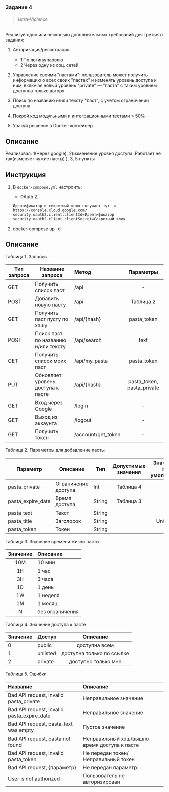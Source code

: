 ### Задание 4

> ###### Ultra-Violence

Реализуй одно или несколько дополнительных требований для третьего задания:
1. Авторизация/регистрация
    + 1 По логину/паролю
    + 2 Через одну из соц. сетей

2. Управление своими "пастами": пользователь может получить информацию о всех своих "пастах" и изменять уровень доступа к ним, включая новый уровень "private" — "паста" с таким уровнем доступна только автору

3. Поиск по названию и/или тексту "паст", с учётом ограничений доступа

4. Покрой код модульными и интеграционными тестами > 50%

5. Упакуй решение в Docker-контейнер

## Описание

Реализовал: 1(Через google), 2(изменение уровня доступа. Работает не так(изменяет чужие пасты) ), 3, 5 пункты

## Инструкция

1. В `docker-compose.yml` настроить:
    + OAuth 2.
    ```
    Идентификатор и секретный ключ получает тут -> https://console.cloud.google.com/
    security.oauth2.client.clientId=Идентификатор
    security.oauth2.client.clientSecret=Секретный ключ
    ```

2. docker-compose up -d

## Описание

Таблица 1. Запросы

| Тип запроса   | Название запроса                      | Метод                     | Параметры                     |
| ------------- | ------------------------------------- | :------------------------ | :-----------:                 |     
|   GET         | Получить список паст                  | /api                      |      -                        |
|   POST        | Добавить новую пасту                  | /api                      |  Таблица 2                    |
|   GET         | Получить паст пусту по хэшу           | /api/{hash}               | pasta_token                   |
|   POST        | Поиск паст по названию и/или тексту   | /api/search               |    text                       |
|   GET         | Получить список моих паст             | /api/my_pasta             | pasta_token                   |
|   PUT         | Обновляет уровень доступа к пасте     | /api/{hash}               | pasta_token, pasta_private    |
|   GET         | Вход через Google                     | /login                    |     -                         |
|   GET         | Выход из аккаунта                     | /logout                   |     -                         |
|   GET         | Получить токен                        | /account/get_token        |     -                         |


Таблица 2. Параметры для добавление пасты

| Параметр          | Описание              | Тип       | Допустимые значения   | Значения по умолчанию | Обязательный  |
| ----------------- | --------------------- | --------- | :-------------------: | :-------------------: | :-----------: |
| pasta_private     | Ограничение доступа   | Int       |       Таблица 4       |           -           |       +       |
| pasta_expire_date | Время доступа         | String    |       Таблица 3       |           -           |       +       |
| pasta_text        | Текст                 | String    |                       |           -           |       +       |
| pasta_title       | Заголосок             | String    |                       |       Untitled        |       -       |
| pasta_token       | Токен                 | String    |                       |           -           |       -       |
 
Таблица 3. Значение времени жизни пасты
 
| Значение  | Описание          |
| :-------: | :---------------  |
|   10M     | 10 мин            |
|   1H      | 1 час             |
|   3H      | 3 часа            |
|   1D      | 1 день            |
|   1W      | 1 неделя          |
|   1M      | 1 месяц           |
|   N       | без ограничения   |
 
Таблица 4. Значение доступа к пасте
 
| Значение  | Доступ    | Описание                  |
| --------- | --------- | :-----------------------: |
|     0     | public    | доступна всем             |
|     1     | unlisted  | доступна только по ссылке |
|     2     | private   | доступно только мне       |

Таблица 5. Ошибки

| Название                                      | Описание                                       |
| :-------------------------------------------- | :--------------------------------------------- |
| Bad API request, invalid pasta_private        | Неправильное значение                          |
| Bad API request, invalid pasta_expire_date    | Неправильное значение                          |
| Bad API request, pasta_text was empty         | Пустое значение                                |
| Bad API request, pasta not found              | Неправильный хэш/вышло время доступа к пасте   |
| Bad API request, invalid pasta_token          | Не передан токен/Неправильный токен            |
| Bad API request, {параметр}                   | Не передан параметр                            |
| User is not authorized                        | Пользователь не авторизирован                  |
